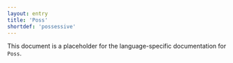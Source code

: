 ```yaml
---
layout: entry
title: 'Poss'
shortdef: 'possessive'
---
```


This document is a placeholder for the language-specific documentation
for `Poss`.
